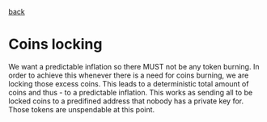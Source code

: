 [back](./README.md)
# Coins locking

We want a predictable inflation so there MUST not be any token burning. In order
to achieve this whenever there is a need for coins burning, we are locking
those excess coins. This leads to a deterministic total amount of coins and
thus - to a predictable inflation. This works as sending all to be locked
coins to a predifined address that nobody has a private key for. Those tokens
are unspendable at this point.
